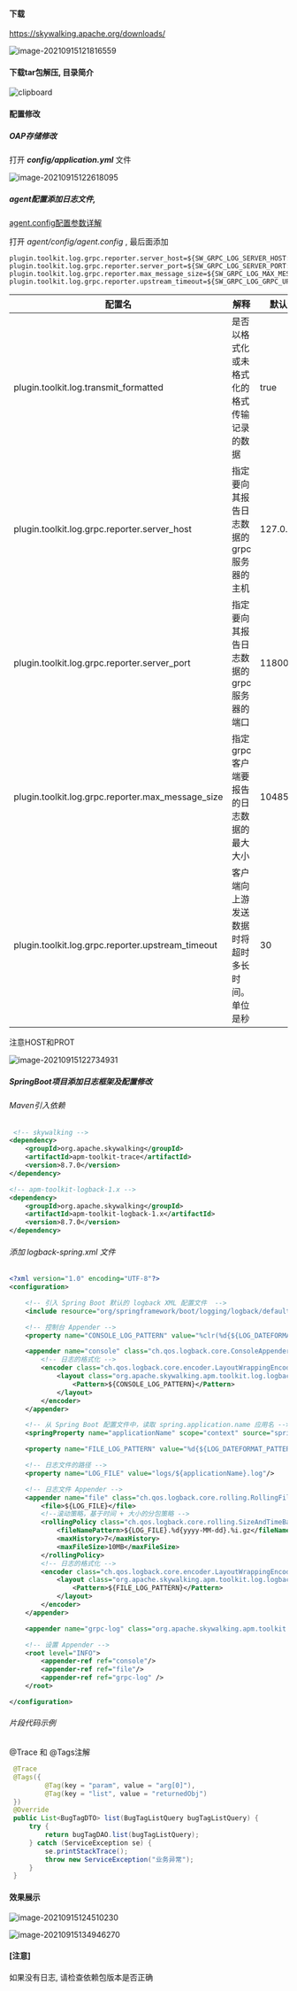 #### 下载

 https://skywalking.apache.org/downloads/

![image-20210915121816559](/Users/zengweixiong/work/mybook/skywalking/images/image-20210915121816559.png)

#### 下载tar包解压, 目录简介

![clipboard](/Users/zengweixiong/work/mybook/skywalking/images/clipboard.png)

#### 配置修改

##### OAP存储修改 

打开 ***config/application.yml*** 文件

![image-20210915122618095](/Users/zengweixiong/work/mybook/skywalking/images/image-20210915122618095.png)

##### agent配置添加日志文件,

[agent.config配置参数详解](https://skywalking.apache.org/docs/main/v8.4.0/en/setup/service-agent/java-agent/readme/#table-of-agent-configuration-properties)

打开 *agent/config/agent.config* , 最后面添加

```properties
plugin.toolkit.log.grpc.reporter.server_host=${SW_GRPC_LOG_SERVER_HOST:192.168.3.100}
plugin.toolkit.log.grpc.reporter.server_port=${SW_GRPC_LOG_SERVER_PORT:11800}
plugin.toolkit.log.grpc.reporter.max_message_size=${SW_GRPC_LOG_MAX_MESSAGE_SIZE:10485760}
plugin.toolkit.log.grpc.reporter.upstream_timeout=${SW_GRPC_LOG_GRPC_UPSTREAM_TIMEOUT:30}
```

| 配置名                                            | 解释                                           | 默认值    |
| ------------------------------------------------- | ---------------------------------------------- | --------- |
| plugin.toolkit.log.transmit_formatted             | 是否以格式化或未格式化的格式传输记录的数据     | true      |
| plugin.toolkit.log.grpc.reporter.server_host      | 指定要向其报告日志数据的grpc服务器的主机       | 127.0.0.1 |
| plugin.toolkit.log.grpc.reporter.server_port      | 指定要向其报告日志数据的grpc服务器的端口       | 11800     |
| plugin.toolkit.log.grpc.reporter.max_message_size | 指定grpc客户端要报告的日志数据的最大大小       | 10485760  |
| plugin.toolkit.log.grpc.reporter.upstream_timeout | 客户端向上游发送数据时将超时多长时间。单位是秒 | 30        |

注意HOST和PROT

![image-20210915122734931](/Users/zengweixiong/work/mybook/skywalking/images/image-20210915122734931.png)



##### SpringBoot项目添加日志框架及配置修改

###### Maven引入依赖

````xml
 <!-- skywalking -->
<dependency>
    <groupId>org.apache.skywalking</groupId>
    <artifactId>apm-toolkit-trace</artifactId>
    <version>8.7.0</version>
</dependency>

<!-- apm-toolkit-logback-1.x -->
<dependency>
    <groupId>org.apache.skywalking</groupId>
    <artifactId>apm-toolkit-logback-1.x</artifactId>
    <version>8.7.0</version>
</dependency>
````



###### 添加 logback-spring.xml 文件

```xml
<?xml version="1.0" encoding="UTF-8"?>
<configuration>

    <!-- 引入 Spring Boot 默认的 logback XML 配置文件  -->
    <include resource="org/springframework/boot/logging/logback/defaults.xml"/>

    <!-- 控制台 Appender -->
    <property name="CONSOLE_LOG_PATTERN" value="%clr(%d{${LOG_DATEFORMAT_PATTERN:-yyyy-MM-dd HH:mm:ss.SSS}}){faint} %clr(${LOG_LEVEL_PATTERN:-%5p}) %clr(${PID:- }){magenta} %tid %clr(---){faint} %clr([%15.15t]){faint} %clr(%-40.40logger{39}){cyan} %clr(:){faint} %m%n${LOG_EXCEPTION_CONVERSION_WORD:-%wEx}"/>

    <appender name="console" class="ch.qos.logback.core.ConsoleAppender">
        <!-- 日志的格式化 -->
        <encoder class="ch.qos.logback.core.encoder.LayoutWrappingEncoder">
            <layout class="org.apache.skywalking.apm.toolkit.log.logback.v1.x.TraceIdPatternLogbackLayout">
                <Pattern>${CONSOLE_LOG_PATTERN}</Pattern>
            </layout>
        </encoder>
    </appender>

    <!-- 从 Spring Boot 配置文件中，读取 spring.application.name 应用名 -->
    <springProperty name="applicationName" scope="context" source="spring.application.name" />

    <property name="FILE_LOG_PATTERN" value="%d{${LOG_DATEFORMAT_PATTERN:-yyyy-MM-dd HH:mm:ss.SSS}} ${LOG_LEVEL_PATTERN:-%5p} ${PID:- } %tid --- [%t] %-40.40logger{39} : %m%n${LOG_EXCEPTION_CONVERSION_WORD:-%wEx}"/>

    <!-- 日志文件的路径 -->
    <property name="LOG_FILE" value="logs/${applicationName}.log"/>

    <!-- 日志文件 Appender -->
    <appender name="file" class="ch.qos.logback.core.rolling.RollingFileAppender">
        <file>${LOG_FILE}</file>
        <!--滚动策略，基于时间 + 大小的分包策略 -->
        <rollingPolicy class="ch.qos.logback.core.rolling.SizeAndTimeBasedRollingPolicy">
            <fileNamePattern>${LOG_FILE}.%d{yyyy-MM-dd}.%i.gz</fileNamePattern>
            <maxHistory>7</maxHistory>
            <maxFileSize>10MB</maxFileSize>
        </rollingPolicy>
        <!-- 日志的格式化 -->
        <encoder class="ch.qos.logback.core.encoder.LayoutWrappingEncoder">
            <layout class="org.apache.skywalking.apm.toolkit.log.logback.v1.x.TraceIdPatternLogbackLayout">
                <Pattern>${FILE_LOG_PATTERN}</Pattern>
            </layout>
        </encoder>
    </appender>

    <appender name="grpc-log" class="org.apache.skywalking.apm.toolkit.log.logback.v1.x.log.GRPCLogClientAppender"/>

    <!-- 设置 Appender -->
    <root level="INFO">
        <appender-ref ref="console"/>
        <appender-ref ref="file"/>
        <appender-ref ref="grpc-log" />
    </root>

</configuration>
```



###### 片段代码示例

@Trace 和 @Tags注解

```java
 @Trace
 @Tags({
         @Tag(key = "param", value = "arg[0]"),
         @Tag(key = "list", value = "returnedObj")
 })
 @Override
 public List<BugTagDTO> list(BugTagListQuery bugTagListQuery) {
     try {
         return bugTagDAO.list(bugTagListQuery);
     } catch (ServiceException se) {
         se.printStackTrace();
         throw new ServiceException("业务异常");
     }
 }
```



#### 效果展示

![image-20210915124510230](/Users/zengweixiong/work/mybook/skywalking/images/image-20210915124510230.png)

![image-20210915134946270](/Users/zengweixiong/work/mybook/skywalking/images/image-20210915134946270.png)







#### [注意]

如果没有日志, 请检查依赖包版本是否正确



















